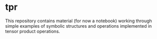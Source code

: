 # tpr

This repository contains material (for now a notebook) working through simple examples of symbolic structures and operations implemented in tensor product operations. 

